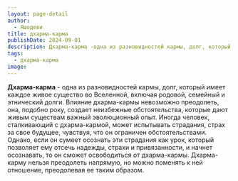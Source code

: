 ```yaml
---
layout: page-detail
author:
  - Яшодеви
title: дхарма-карма
publishDate: 2024-09-01
description: Дхарма-карма -одна из разновидностей кармы, долг, который имеет каждое живое существо во Вселенной, включая родовой, семейный и этнический долги.
tags:
  - дхарма-карма
image:
---
```

**Дхарма-карма** - одна из разновидностей кармы, долг, который имеет каждое живое существо во Вселенной, включая родовой, семейный и этнический долги. Влияние дхарма-кармы невозможно преодолеть, она, подобно року, создает неизбежные обстоятельства, которые дают живым существам важный эволюционный опыт. Иногда человек, сталкивающий с дхарма-кармой, может испытывать страдания, страх за свое будущее, чувствуя, что он ограничен обстоятельствами. Однако, если он сумеет осознать эти страдания как урок, который позволяет ему отсечь надежды, страхи и привязанности, и начнет осознавать, то он сможет освободиться от дхарма-кармы. Дхарма-карму нельзя преодолеть напрямую, но можно поменять к ней отношение, преодолевая ее таким образом.

